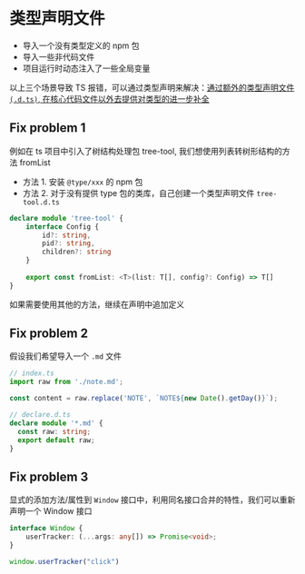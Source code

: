 # 类型声明文件

+ 导入一个没有类型定义的 npm 包
+ 导入一些非代码文件
+ 项目运行时动态注入了一些全局变量

以上三个场景导致 TS 报错，可以通过类型声明来解决：<u>通过额外的类型声明文件 `(.d.ts)`, 在核心代码文件以外去提供对类型的进一步补全</u>



## Fix problem 1

例如在 ts 项目中引入了树结构处理包 tree-tool, 我们想使用列表转树形结构的方法 fromList

- 方法 1. 安装 `@type/xxx` 的 npm 包
- 方法 2. 对于没有提供 type 包的类库，自己创建一个类型声明文件 `tree-tool.d.ts`

```typescript
declare module 'tree-tool' {
	interface Config {
        id?: string,
        pid?: string,
        children?: string
    }
    
    export const fromList: <T>(list: T[], config?: Config) => T[]
}
```

如果需要使用其他的方法，继续在声明中追加定义

## Fix problem 2

假设我们希望导入一个 `.md` 文件

```typescript
// index.ts
import raw from './note.md';

const content = raw.replace('NOTE', `NOTE${new Date().getDay()}`);

// declare.d.ts
declare module '*.md' {
  const raw: string;
  export default raw;
}
```



## Fix problem 3

显式的添加方法/属性到 `Window` 接口中，利用同名接口合并的特性，我们可以重新声明一个 Window 接口

```typescript
interface Window {
    userTracker: (...args: any[]) => Promise<void>;
}

window.userTracker("click")
```



